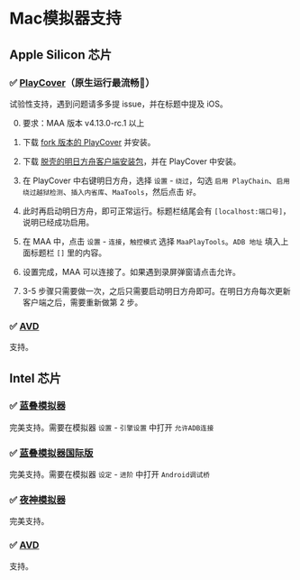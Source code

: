 # Mac模拟器支持

## Apple Silicon 芯片

### ✅ [PlayCover](https://playcover.io)（原生运行最流畅🚀）

试验性支持，遇到问题请多多提 issue，并在标题中提及 iOS。

0. 要求：MAA 版本 v4.13.0-rc.1 以上

1. 下载 [fork 版本的 PlayCover](https://github.com/hguandl/PlayCover/releases) 并安装。

2. 下载 [脱壳的明日方舟客户端安装包](https://decrypt.day/app/id1454663939)，并在 PlayCover 中安装。

3. 在 PlayCover 中右键明日方舟，选择 `设置` - `绕过`，勾选 `启用 PlayChain`、`启用绕过越狱检测`、`插入内省库`、`MaaTools`，然后点击 `好`。

4. 此时再启动明日方舟，即可正常运行。标题栏结尾会有 `[localhost:端口号]`，说明已经成功启用。

5. 在 MAA 中，点击 `设置` - `连接`，`触控模式` 选择 `MaaPlayTools`。`ADB 地址` 填入上面标题栏 `[]` 里的内容。

6. 设置完成，MAA 可以连接了。如果遇到录屏弹窗请点击允许。

7. 3-5 步骤只需要做一次，之后只需要启动明日方舟即可。在明日方舟每次更新客户端之后，需要重新做第 2 步。

### ✅ [AVD](https://developer.android.com/studio/run/managing-avds)

支持。

## Intel 芯片

### ✅ [蓝叠模拟器](https://www.bluestacks.cn/)

完美支持。需要在模拟器 `设置` - `引擎设置` 中打开 `允许ADB连接`

### ✅ [蓝叠模拟器国际版](https://www.bluestacks.com/tw/index.html)

完美支持。需要在模拟器 `设定` - `进阶` 中打开 `Android调试桥`

### ✅ [夜神模拟器](https://www.yeshen.com/)

完美支持。

### ✅ [AVD](https://developer.android.com/studio/run/managing-avds)

支持。
